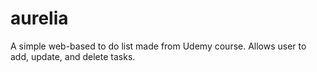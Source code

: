 # aurelia

A simple web-based to do list made from Udemy course.
Allows user to add, update, and delete tasks.
